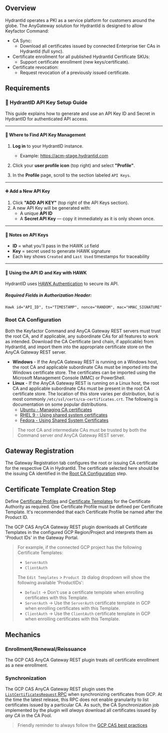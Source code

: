## Overview

HydrantId operates a PKI as a service platform for customers around the globe. The AnyGateway solution for HydrantId is designed to allow Keyfactor Command:

* CA Sync:
    * Download all certificates issued by connected Enterprise tier CAs in HydrantId (full sync).
* Certificate enrollment for all published HydrantId Certificate SKUs:
    * Support certificate enrollment (new keys/certificate).
* Certificate revocation:
    * Request revocation of a previously issued certificate.


## Requirements

### 🔐 HydrantID API Key Setup Guide

This guide explains how to generate and use an API Key ID and Secret in HydrantID for authenticated API access.

---

#### 📍 Where to Find API Key Management

1. **Log in** to your HydrantID instance.
   - Example: https://acm-stage.hydrantid.com

2. Click your **user profile icon** (top right) and select **"Profile"**.

3. In the **Profile** page, scroll to the section labeled `API Keys`.

---

#### ➕ Add a New API Key

1. Click **"ADD API KEY"** (top right of the API Keys section).
2. A new API Key will be generated with:
   - A unique **API ID**
   - A **Secret API Key** — copy it immediately as it is only shown once.

---

#### 🧾 Notes on API Keys

- **ID** = what you'll pass in the HAWK `id` field
- **Key** = secret used to generate HAWK signature
- Each key shows `Created` and `Last Used` timestamps for traceability

---

#### 🔐 Using the API ID and Key with HAWK

HydrantID uses [HAWK Authentication](https://github.com/hueniverse/hawk) to secure its API.

##### Required Fields in Authorization Header:
```text
Hawk id="API_ID", ts="TIMESTAMP", nonce="RANDOM", mac="HMAC_SIGNATURE"
```

### Root CA Configuration

Both the Keyfactor Command and AnyCA Gateway REST servers must trust the root CA, and if applicable, any subordinate CAs for all features to work as intended. Download the CA Certificate (and chain, if applicable) from HydrantId, and import them into the appropriate certificate store on the AnyCA Gateway REST server.

* **Windows** - If the AnyCA Gateway REST is running on a Windows host, the root CA and applicable subordinate CAs must be imported into the Windows certificate store. The certificates can be imported using the Microsoft Management Console (MMC) or PowerShell. 
* **Linux** - If the AnyCA Gateway REST is running on a Linux host, the root CA and applicable subordinate CAs must be present in the root CA certificate store. The location of this store varies per distribution, but is most commonly `/etc/ssl/certs/ca-certificates.crt`. The following is documentation on some popular distributions.
    * [Ubuntu - Managing CA certificates](https://ubuntu.com/server/docs/install-a-root-ca-certificate-in-the-trust-store)
    * [RHEL 9 - Using shared system certificates](https://docs.redhat.com/en/documentation/red_hat_enterprise_linux/9/html/securing_networks/using-shared-system-certificates_securing-networks#using-shared-system-certificates_securing-networks)
    * [Fedora - Using Shared System Certificates](https://docs.fedoraproject.org/en-US/quick-docs/using-shared-system-certificates/)

> The root CA and intermediate CAs must be trusted by both the Command server _and_ AnyCA Gateway REST server.

## Gateway Registration

The Gateway Registration tab configures the root or issuing CA certificate for the respective CA in HydrantId. The certificate selected here should be the issuing CA identified in the [Root CA Configuration](#root-ca-configuration) step.


## Certificate Template Creation Step

Define [Certificate Profiles](https://software.keyfactor.com/Guides/AnyCAGatewayREST/Content/AnyCAGatewayREST/AddCP-Gateway.htm) and [Certificate Templates](https://software.keyfactor.com/Guides/AnyCAGatewayREST/Content/AnyCAGatewayREST/AddCA-Gateway.htm) for the Certificate Authority as required. One Certificate Profile must be defined per Certificate Template. It's recommended that each Certificate Profile be named after the Product ID.

The GCP CAS AnyCA Gateway REST plugin downloads all Certificate Templates in the configured GCP Region/Project and interprets them as 'Product IDs' in the Gateway Portal.

> For example, if the connected GCP project has the following Certificate Templates:
> 
> * `ServerAuth`
> * `ClientAuth`
>
> The `Edit Templates` > `Product ID` dialog dropdown will show the following available 'ProductIDs':
>
> * `Default` -> Don't use a certificate template when enrolling certificates with this Template.
> * `ServerAuth` -> Use the `ServerAuth` certificate template in GCP when enrolling certificates with this Template.
> * `ClientAuth` -> Use the `ClientAuth` certificate template in GCP when enrolling certificates with this Template.

## Mechanics

### Enrollment/Renewal/Reissuance

The GCP CAS AnyCA Gateway REST plugin treats _all_ certificate enrollment as a new enrollment.

### Synchronization

The GCP CAS AnyCA Gateway REST plugin uses the [`ListCertificatesRequest` RPC](https://cloud.google.com/certificate-authority-service/docs/reference/rpc/google.cloud.security.privateca.v1#google.cloud.security.privateca.v1.ListCertificatesRequest) when synchronizing certificates from GCP. At the time the latest release, this RPC does not enable granularity to list certificates issued by a particular CA. As such, the CA Synchronization job implemented by the plugin will _always_ download all certificates issued by _any CA_ in the CA Pool.

> Friendly reminder to always follow the [GCP CAS best practices](https://cloud.google.com/certificate-authority-service/docs/best-practices)
